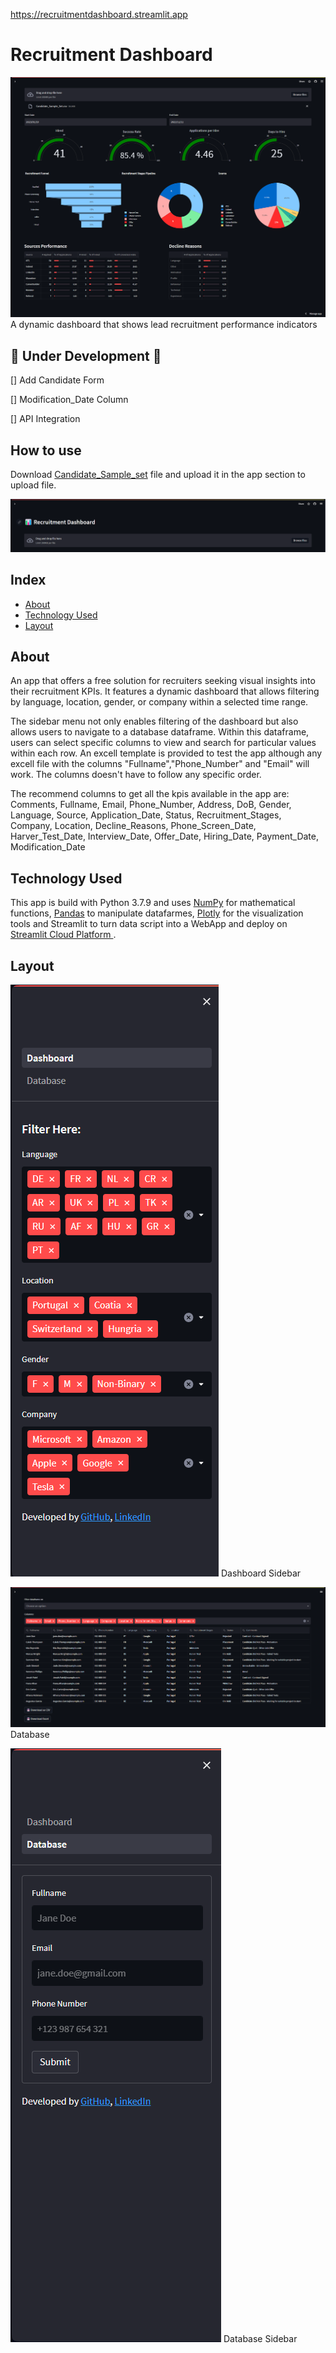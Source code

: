 https://recruitmentdashboard.streamlit.app

# Recruitment Dashboard
![Home](home.png)
A dynamic dashboard that shows lead recruitment performance indicators

## 🚧 Under Development 🚧
[] Add Candidate Form

[] Modification_Date Column

[] API Integration

## How to use

Download [Candidate_Sample_set](https://github.com/srdobolo/recruitment_dashboard/blob/main/Candidate_Sample_Set.csv) file and upload it in the app section to upload file.

![Upload_file](Upload_file.png)

## Index
- <a href="https://github.com/srdobolo/recruitment_dashboard/tree/main#about"> About </a>
- <a href="https://github.com/srdobolo/recruitment_dashboard/tree/main#technology-used">Technology Used </a> 
- <a href="https://github.com/srdobolo/recruitment_dashboard/blob/main/README.md#layout">Layout </a>

## About
An app that offers a free solution for recruiters seeking visual insights into their recruitment KPIs. It features a dynamic dashboard that allows filtering by language, location, gender, or company within a selected time range.

The sidebar menu not only enables filtering of the dashboard but also allows users to navigate to a database dataframe. Within this dataframe, users can select specific columns to view and search for particular values within each row.
An excell template is provided to test the app although any excell file with the columns "Fullname","Phone_Number" and "Email" will work. The columns doesn't have to follow any specific order.

The recommend columns to get all the kpis available in the app are:
Comments, Fullname, Email, Phone_Number, Address, DoB, Gender, Language, Source, Application_Date, Status, Recruitment_Stages, Company, Location, Decline_Reasons, Phone_Screen_Date, Harver_Test_Date, Interview_Date, Offer_Date, Hiring_Date, Payment_Date, Modification_Date

## Technology Used
This app is build with Python 3.7.9 and uses <a href="https://numpy.org">NumPy</a> for mathematical functions, <a href="https://pandas.pydata.org">Pandas</a> to manipulate datafarmes, <a href="https://plotly.com">Plotly</a> for the visualization tools and Streamlit to turn data script into a WebApp and deploy on <a href="https://streamlit.io">Streamlit Cloud Platform </a>.

## Layout
![Dashboard_Sidebar](Dashboard_Sidebar.png)
Dashboard Sidebar

![Database](Database.png)
Database

![Database_Sidebar](Database_Sidebar.png)
Database Sidebar


